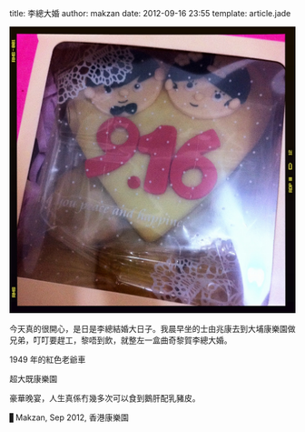 title: 李總大婚
author: makzan
date: 2012-09-16 23:55
template: article.jade

![image](cookies-for-steve-wedding.jpg)

今天真的很開心，是日是李總結婚大日子。我晨早坐的士由兆康去到大埔康樂園做兄弟，叮叮要趕工，黎唔到飲，就整左一盒曲奇黎賀李總大婚。


1949 年的紅色老爺車

超大既康樂園

豪華晚宴，人生真係冇幾多次可以食到鵝肝配乳豬皮。





▋Makzan, Sep 2012, 香港康樂園

